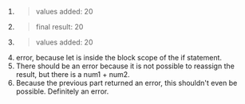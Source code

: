1. > values added: 20
2. > final result: 20
3. > values added: 20
4.  error, because let is inside the block scope of the if statement.
5.  There should be an error because it is not possible to reassign the result, but there is a num1 + num2.
6.  Because the previous part returned an error, this shouldn't even be possible. Definitely an error.